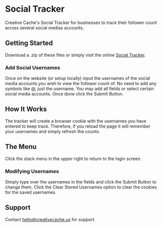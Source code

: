 # Social Tracker

Creative Cache's Social Tracker for businesses to track their follower count across several social medias accounts.

## Getting Started

Download a .zip of these files or simply visit the online [Social Tracker](http://creativecache.us/social-tracker/).

### Add Social Usernames

Once on the website (or setup locally) input the usernames of the social media accounts you wish to view the follower count of. No need to add any symbols like @, just the username. You may add all fields or select certain social media accounts. Once done click the Submit Button.

## How It Works

The tracker will create a browser cookie with the usernames you have entered to keep track. Therefore, if you reload the page it will remember your usernames and simply refresh the counts.

## The Menu

Click the stack menu in the upper right to return to the login screen.

### Modifying Usernames

Simply type over the usernames in the fields and click the Submit Button to change them. Click the Clear Stored Usernames option to clear the cookies for the saved usernames.

## Support

Contact [hello@creativecache.us](mailto:hello@creativecache.us?subject=Support) for support.